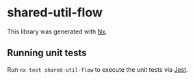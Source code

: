 # shared-util-flow

This library was generated with [Nx](https://nx.dev).

## Running unit tests

Run `nx test shared-util-flow` to execute the unit tests via [Jest](https://jestjs.io).
